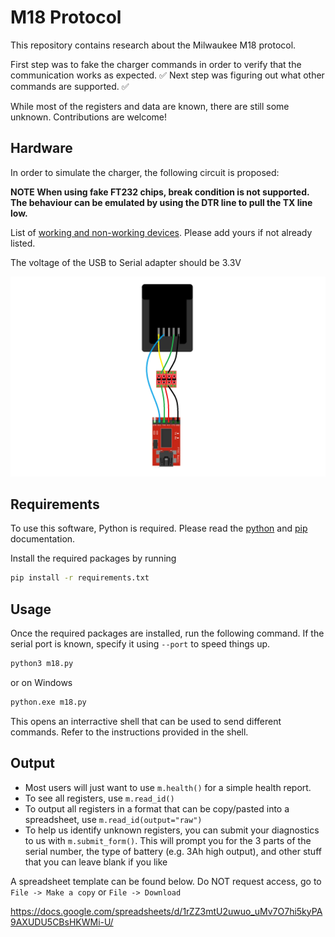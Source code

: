 # M18 Protocol

This repository contains research about the Milwaukee M18 protocol.

First step was to fake the charger commands in order to verify that the communication works as expected. :white_check_mark: Next step was figuring out what other commands are supported. :white_check_mark:

While most of the registers and data are known, there are still some unknown. Contributions are welcome!

## Hardware

In order to simulate the charger, the following circuit is proposed:

**NOTE When using fake FT232 chips, break condition is not supported. The behaviour can be emulated by using the DTR line to pull the TX line low.**

List of [working and non-working devices](https://github.com/mnh-jansson/m18-protocol/discussions/16). Please add yours if not already listed.

The voltage of the USB to Serial adapter should be 3.3V

![hardware](docs/wiring.png)

## Requirements

To use this software, Python is required. Please read the [python](https://docs.python.org/3/) and [pip](https://pip.pypa.io/en/stable/installation/) documentation.

Install the required packages by running

```bash
pip install -r requirements.txt
```

## Usage

Once the required packages are installed, run the following command. If the serial port is known, specify it using `--port` to speed things up.

```bash
python3 m18.py
```
or on Windows
```bash
python.exe m18.py
```



This opens an interractive shell that can be used to send different commands. Refer to the instructions provided in the shell.

## Output

* Most users will just want to use `m.health()` for a simple health report. 
* To see all registers, use `m.read_id()`
* To output all registers in a format that can be copy/pasted into a spreadsheet, use `m.read_id(output="raw")`
* To help us identify unknown registers, you can submit your diagnostics to us with `m.submit_form()`. This will prompt you for the 3 parts of the serial number, the type of battery (e.g. 3Ah high output), and other stuff that you can leave blank if you like

A spreadsheet template can be found below. Do NOT request access, go to `File -> Make a copy` or `File -> Download`

https://docs.google.com/spreadsheets/d/1rZZ3mtU2uwuo_uMv7O7hi5kyPA9AXUDU5CBsHKWMi-U/
